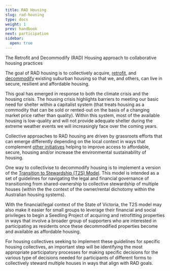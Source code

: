 ```yaml
---
title: RAD Housing
slug: rad-housing
type: docs
weight: 1
prev: handbook
next: participation
sidebar:
  open: true
---
```


The Retrofit and Decommodify (RAD) Housing approach to collaborative housing practices

The goal of RAD housing is to collectively acquire, [retrofit](https://architectureau.com/articles/deep-retrofit-for-more-accessible-equitable-and-resilient-houses/), and [decommodify](https://en.wikipedia.org/wiki/Decommodification) existing suburban housing so that we, and others, can live in secure, resilient and affordable housing.

This goal has emerged in response to both the climate crisis and the housing crisis. The housing crisis highlights barriers to meeting our basic need for shelter within a capitalist system (that treats housing as a commodity that can be sold or rented-out on the basis of a changing market price rather than quality). Within this system, most of the available housing is low-quality and will not provide adequate shelter during the extreme weather events we will increasingly face over the coming years.   

Collective approaches to RAD housing are driven by grassroots efforts that can emerge differently depending on the local context in ways that complement [other initiatives](https://hackmd.io/@Teq/CollectivingHousing) helping to improve access to affordable, secure, housing and/or increase the environmental sustainability of housing. 

One way to collectivise to decommodify housing is to implement a version of the [Transition to Stewardship (T2S) Model](/handbook/t2s-model/). This model is intended as a set of guidelines for navigating the legal and financial governance of transitioning from shared-ownership to collective stewardship of multiple houses (within the the context of the owner/rental dichotomy within the Australian housing systems).

With the financial/legal context of the State of Victoria, the T2S model may also make it easier for small groups to leverage their financial and social privileges to begin a Seedling Project of acquiring and retrofitting properties in ways that involve a broader group of  supporters who are interested in participating as residents once these decommodified properties become and available as affordable housing.

For housing collectives seeking to implement these guidelines for specific housing collectives, an important step will be identifying the most appropriate participatory processes for making specific decisions for the various type of decisions needed for participants of different forms to collectively steward multiple houses in ways that align with RAD goals. 
